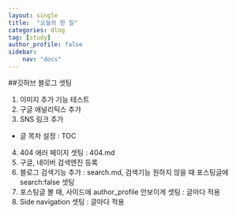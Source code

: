 ```yaml
---
layout: single
title:  "오늘의 한 일"
categories: dlog
tag: [study]
author_profile: false
sidebar:
    nav: "docs"
---
```


##깃허브 블로그 셋팅

1. 이미지 추가 기능 테스트
2. 구글 애널리틱스 추가
3. SNS 링크 추가
  -  글 목차 설정  : TOC
4. 404 에러 페이지 셋팅 : 404.md
5. 구글, 네이버 검색엔진 등록
6. 블로그 검색기능 추가 : search.md, 검색기능 원하지 않을 때 포스팅글에 search:false 셋팅
7. 포스팅글 볼 때, 사이드에 author_profile 안보이게 셋팅 : 글마다 적용
8. Side navigation 셋팅 : 글마다 적용
